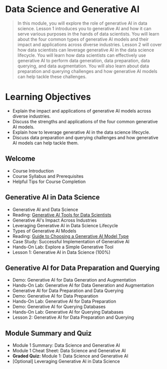 # Data Science and Generative AI
> In this module, you will explore the role of generative AI in data science. Lesson 1 introduces you to generative AI and how it can serve various purposes in the hands of data scientists. You will learn about the four common types of generative AI models and their impact and applications across diverse industries. Lesson 2 will cover how data scientists can leverage generative AI in the data science lifecycle. You will learn how data scientists can effectively use generative AI to perform data generation, data preparation, data querying, and data augmentation. You will also learn about data preparation and querying challenges and how generative AI models can help tackle these challenges.

# Learning Objectives
- Explain the impact and applications of generative AI models across diverse industries.
- Discuss the strengths and applications of the four common generative AI models.
- Explain how to leverage generative AI in the data science lifecycle.
- Discuss data preparation and querying challenges and how generative AI models can help tackle them.
## Welcome
- Course Introduction
- Course Syllabus and Prerequisites
- Helpful Tips for Course Completion
## Generative AI in Data Science
- Generative AI and Data Science
- Reading: [Generative AI Tools for Data Scientists](https://github.com/KailaniBailey/IBM-Data-Science-Professional-Certificate/blob/main/11.%20Generative%20AI%3A%20Elevate%20Your%20Data%20Science%20Career/Week%201%3A%20Data%20Science%20and%20Generative%20AI/Generative-AI-Tools-for-Data-Scientists.pdf)
- Generative AI's Impact Across Industries
- Leveraging Generative AI in Data Science Lifecycle
- Types of Generative AI Models
- Reading: [Guide to Choosing a Generative AI Model Type](https://github.com/KailaniBailey/IBM-Data-Science-Professional-Certificate/blob/main/11.%20Generative%20AI%3A%20Elevate%20Your%20Data%20Science%20Career/Week%201%3A%20Data%20Science%20and%20Generative%20AI/Guide-to-Choosing-Generative-AI-Model-Type.pdf)
- Case Study: Successful Implementation of Generative AI
- Hands-On Lab: Explore a Simple Generative Tool
- Lesson 1: Generative AI in Data Science (100%)
## Generative AI for Data Preparation and Querying
- Demo: Generative AI for Data Generation and Augmentation
- Hands-On Lab: Generative AI for Data Generation and Augmentation
- Generative AI for Data Preparation and Data Querying
- Demo: Generative AI for Data Preparation
- Hands-On Lab: Generative AI for Data Preparation
- Demo: Generative AI for Querying Databases
- Hands-On Lab: Generative AI for Querying Databases
- Lesson 2: Generative AI for Data Preparation and Querying
## Module Summary and Quiz
- Module 1 Summary: Data Science and Generative AI
- Module 1 Cheat Sheet: Data Science and Generative AI
- **Graded Quiz:** Module 1: Data Science and Generative AI
- [Optional] Leveraging Generative AI in Data Science
